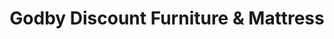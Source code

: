 ---
title: "Godby Discount Furniture & Mattress"
url: /noblesville/godby-discount-furniture-und-mattress/
shop: Möbel
---